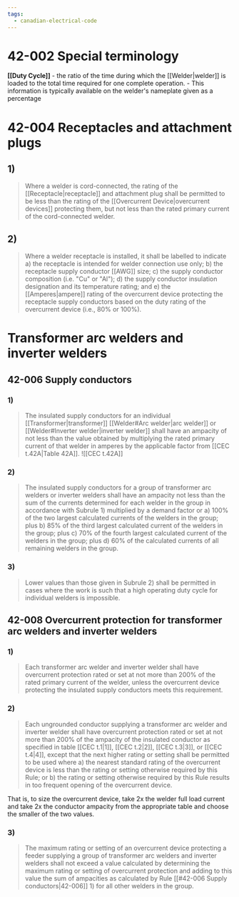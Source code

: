 ```yaml
---
tags:
  - canadian-electrical-code
---
```

# 42-002 Special terminology
**[[Duty Cycle]]** - the ratio of the time during which the [[Welder|welder]] is loaded to the total time required for one complete operation.
	- This information is typically available on the welder's nameplate given as a percentage
# 42-004 Receptacles and attachment plugs
## 1)
> Where a welder is cord-connected, the rating of the [[Receptacle|receptacle]] and attachment plug shall be permitted to be less than the rating of the [[Overcurrent Device|overcurrent devices]] protecting them, but not less than the rated primary current of the cord-connected welder.
## 2)
> Where a welder receptacle is installed, it shall be labelled to indicate
> 		a) the receptacle is intended for welder connection use only;
		b) the receptacle supply conductor [[AWG]] size;
		c) the supply conductor composition (i.e. "Cu" or "Al");
		d) the supply conductor insulation designation and its temperature rating; and
		e) the [[Amperes|ampere]] rating of the overcurrent device protecting the receptacle supply conductors based on the duty rating of the overcurrent device (i.e., $80\%$ or $100\%$).

# Transformer arc welders and inverter welders
## 42-006 Supply conductors
### 1)
> The insulated supply conductors for an individual [[Transformer|transformer]] [[Welder#Arc welder|arc welder]] or [[Welder#Inverter welder|inverter welder]] shall have an ampacity of not less than the value obtained by multiplying the rated primary current of that welder in amperes by the applicable factor from [[CEC t.42A|Table 42A]].
![[CEC t.42A]]
### 2)
> The insulated supply conductors for a group of transformer arc welders or inverter welders shall have an ampacity not less than the sum of the currents determined for each welder in the group in accordance with Subrule 1) multiplied by a demand factor or
> 		a) $100\%$ of the two largest calculated currents of the welders in the group; plus
		  b) $85\%$ of the third largest calculated current of the welders in the group; plus
		c) $70\%$ of the fourth largest calculated current of the welders in the group; plus
		d) $60\%$ of the calculated currents of all remaining welders in the group.
### 3)
> Lower values than those given in Subrule 2) shall be permitted in cases where the work is such that a high operating duty cycle for individual welders is impossible.

## 42-008 Overcurrent protection for transformer arc welders and inverter welders
### 1)
> Each transformer arc welder and inverter welder shall have overcurrent protection rated or set at not more than $200\%$ of the rated primary current of the welder, unless the overcurrent device protecting the insulated supply conductors meets this requirement.
### 2)
> Each ungrounded conductor supplying a transformer arc welder and inverter welder shall have overcurrent protection rated or set at not more than $200\%$ of the ampacity of the insulated conductor as specified in table [[CEC t.1|1]], [[CEC t.2|2]], [[CEC t.3|3]], or [[CEC t.4|4]], except that the next higher rating or setting shall be permitted to be used where
> 		a) the nearest standard rating of the overcurrent device is less than the rating or setting otherwise required by this Rule; or
		b) the rating or setting otherwise required by this Rule results in too frequent opening of the overcurrent device.

That is, to size the overcurrent device, take $2\text{x}$ the welder full load current and take $2\text{x}$ the conductor ampacity from the appropriate table and choose the smaller of the two values.
### 3)
> The maximum rating or setting of an overcurrent device protecting a feeder supplying a group of transformer arc welders and inverter welders shall not exceed a value calculated by determining the maximum rating or setting of overcurrent protection and adding to this value the sum of ampacities as calculated by Rule [[#42-006 Supply conductors|42-006]] 1) for all other welders in the group.